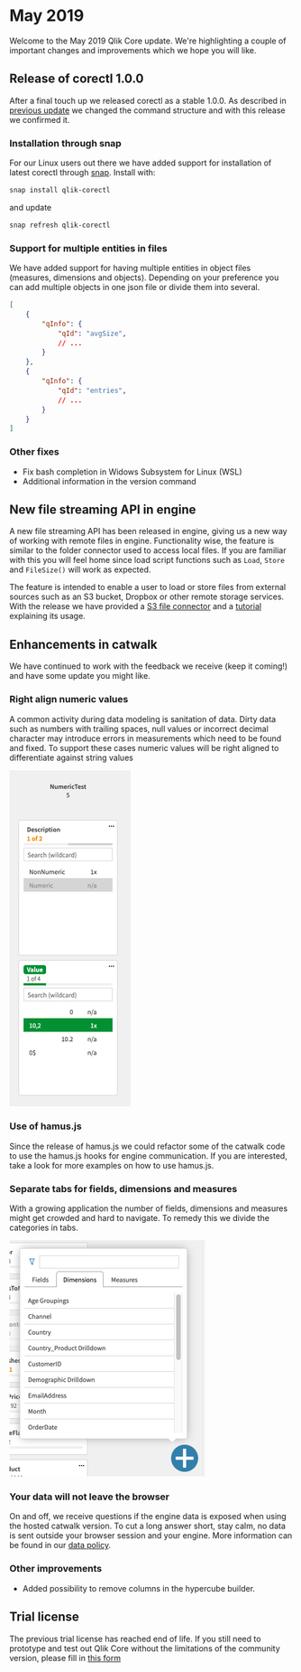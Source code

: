 # May 2019

Welcome to the May 2019 Qlik Core update. We're highlighting a couple of important changes and improvements which we
hope you will like.

## Release of corectl 1.0.0

After a final touch up we released corectl as a stable 1.0.0. As described in
[previous update](2019-04.md#corectl-100-beta-release) we changed the command structure and with this release we
confirmed it.

### Installation through snap

For our Linux users out there we have added support for installation of latest corectl through
[snap](https://snapcraft.io/). Install with:

```bash
snap install qlik-corectl
```

and update

```bash
snap refresh qlik-corectl
```

### Support for multiple entities in files

We have added support for having multiple entities in object files (measures, dimensions and objects). Depending on
your preference you can add multiple objects in one json file or divide them into several.

```json
[
    {
        "qInfo": {
            "qId": "avgSize",
            // ...
        }
    },
    {
        "qInfo": {
            "qId": "entries",
            // ...
        }
    }
]
```

### Other fixes

* Fix bash completion in Widows Subsystem for Linux (WSL)
* Additional information in the version command

## New file streaming API in engine

A new file streaming API has been released in engine, giving us a new way of working with remote files in engine.
Functionality wise, the feature is similar to the folder connector used to access local files. If you are familiar with
this you will feel home since load script functions such as `Load`, `Store` and `FileSize()` will work as expected.

The feature is intended to enable a user to load or store files from external sources such as an S3 bucket, Dropbox or
other remote storage services. With the release we have provided a
[S3 file connector](https://github.com/qlik-oss/core-grpc-s3-file-connector) and a
[tutorial](../tutorials/data-loading/remote-files.md) explaining its usage.

## Enhancements in catwalk

We have continued to work with the feedback we receive (keep it coming!) and have some update you might like.

### Right align numeric values

A common activity during data modeling is sanitation of data. Dirty data such as numbers with trailing spaces, null
values or incorrect decimal character may introduce errors in measurements which need to be found and fixed. To support
these cases numeric values will be right aligned to differentiate against string values

![screenshot](../images/catwalk-numeric-right.png)

### Use of hamus.js

Since the release of hamus.js we could refactor some of the catwalk code to use the hamus.js hooks for engine
communication. If you are interested, take a look for more examples on how to use hamus.js.

### Separate tabs for fields, dimensions and measures

With a growing application the number of fields, dimensions and measures might get crowded and hard to navigate. To
remedy this we divide the categories in tabs.

![screenshot](../images/catwalk-hypercube-tabs.png)

### Your data will not leave the browser

On and off, we receive questions if the engine data is exposed when using the hosted catwalk version. To cut a long
answer short, stay calm, no data is sent outside your browser session and your engine. More information can be found in
our [data policy](https://github.com/qlik-oss/catwalk#data-policy).

### Other improvements

* Added possibility to remove columns in the hypercube builder.

## Trial license

The previous trial license has reached end of life. If you still need to prototype and test out Qlik Core without
the limitations of the community version, please fill in [this form](XXX)